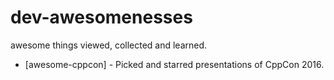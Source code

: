 # dev-awesomenesses

awesome things viewed, collected and learned.

- [awesome-cppcon] - Picked and starred presentations of CppCon 2016.

